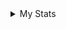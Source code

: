 <details>
  <summary>My Stats</summary>  
  
  ![GitHub stats](https://github-readme-stats.vercel.app/api?username=ArseniyDuck&show_icons=true&theme=nord)
  ![Top Langs](https://github-readme-stats.vercel.app/api/top-langs/?username=ArseniyDuck&layout=compact&theme=nord)
  

  <table>
  <tr>
  <th> My Codewars account </th>
  <th> My LeetCode account </th>
  </tr>
  <tr>
  <td>


  [![Profile badge](https://www.codewars.com/users/ArseniyDuck/badges/large)](https://www.codewars.com/users/ArseniyDuck)

  </td>
  <td>

  [![KnlnKS's LeetCode stats](https://leetcode-stats-six.vercel.app/api?username=ArseniyDuck&theme=dark)](https://leetcode.com/ArseniyDuck/)

  </td>
  </tr>
  </table>
  
</details>

